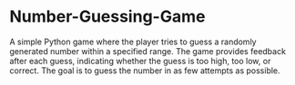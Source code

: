 # Number-Guessing-Game
A simple Python game where the player tries to guess a randomly generated number within a specified range. The game provides feedback after each guess, indicating whether the guess is too high, too low, or correct. The goal is to guess the number in as few attempts as possible.
